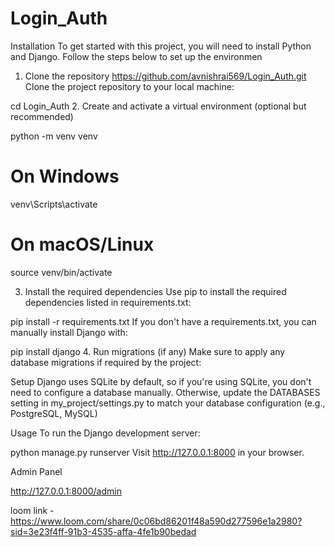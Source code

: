 # Login_Auth


Installation
To get started with this project, you will need to install Python and Django. Follow the steps below to set up the environmen

1. Clone the repository
   https://github.com/avnishrai569/Login_Auth.git
Clone the project repository to your local machine:

cd Login_Auth
2. Create and activate a virtual environment (optional but recommended)

python -m venv venv
# On Windows
venv\Scripts\activate
# On macOS/Linux
source venv/bin/activate

3. Install the required dependencies
Use pip to install the required dependencies listed in requirements.txt:

pip install -r requirements.txt
If you don't have a requirements.txt, you can manually install Django with:

pip install django
4. Run migrations (if any)
Make sure to apply any database migrations if required by the project:

Setup
Django uses SQLite by default, so if you're using SQLite, you don't need to configure a database manually. Otherwise, update the DATABASES setting in my_project/settings.py to match your database configuration (e.g., PostgreSQL, MySQL)

Usage
To run the Django development server:

python manage.py runserver
Visit http://127.0.0.1:8000 in your browser.


Admin Panel

http://127.0.0.1:8000/admin

loom link - https://www.loom.com/share/0c06bd86201f48a590d277596e1a2980?sid=3e23f4ff-91b3-4535-affa-4fe1b90bedad



